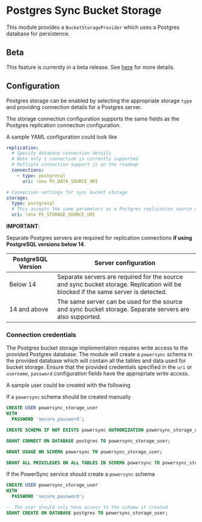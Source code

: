 # Postgres Sync Bucket Storage

This module provides a `BucketStorageProvider` which uses a Postgres database for persistence.

## Beta

This feature is currently in a beta release. See [here](https://docs.powersync.com/resources/feature-status#feature-status) for more details.

## Configuration

Postgres storage can be enabled by selecting the appropriate storage `type` and providing connection details for a Postgres server.

The storage connection configuration supports the same fields as the Postgres replication connection configuration.

A sample YAML configuration could look like

```yaml
replication:
  # Specify database connection details
  # Note only 1 connection is currently supported
  # Multiple connection support is on the roadmap
  connections:
    - type: postgresql
      uri: !env PS_DATA_SOURCE_URI

# Connection settings for sync bucket storage
storage:
  type: postgresql
  # This accepts the same parameters as a Postgres replication source connection
  uri: !env PS_STORAGE_SOURCE_URI
```

**IMPORTANT**:

Separate Postgres servers are required for replication connections **if using PostgreSQL versions below 14**.

| PostgreSQL Version | Server configuration                                                                                                              |
| ------------------ | --------------------------------------------------------------------------------------------------------------------------------- |
| Below 14           | Separate servers are required for the source and sync bucket storage. Replication will be blocked if the same server is detected. |
| 14 and above       | The same server can be used for the source and sync bucket storage. Separate servers are also supported.                          |

### Connection credentials

The Postgres bucket storage implementation requires write access to the provided Postgres database. The module will create a `powersync` schema in the provided database which will contain all the tables and data used for bucket storage. Ensure that the provided credentials specified in the `uri` or `username`, `password` configuration fields have the appropriate write access.

A sample user could be created with the following

If a `powersync` schema should be created manually

```sql
CREATE USER powersync_storage_user
WITH
  PASSWORD 'secure_password';

CREATE SCHEMA IF NOT EXISTS powersync AUTHORIZATION powersync_storage_user;

GRANT CONNECT ON DATABASE postgres TO powersync_storage_user;

GRANT USAGE ON SCHEMA powersync TO powersync_storage_user;

GRANT ALL PRIVILEGES ON ALL TABLES IN SCHEMA powersync TO powersync_storage_user;
```

If the PowerSync service should create a `powersync` schema

```sql
CREATE USER powersync_storage_user
WITH
  PASSWORD 'secure_password';

-- The user should only have access to the schema it created
GRANT CREATE ON DATABASE postgres TO powersync_storage_user;
```
